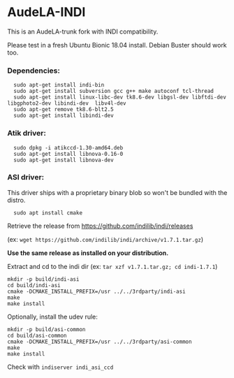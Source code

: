 # AudeLA-INDI

This is an AudeLA-trunk fork with INDI compatibility.

Please test in a fresh Ubuntu Bionic 18.04 install. Debian Buster should work too.

### Dependencies:
```
  sudo apt-get install indi-bin 
  sudo apt-get install subversion gcc g++ make autoconf tcl-thread
  sudo apt-get install linux-libc-dev tk8.6-dev libgsl-dev libftdi-dev libgphoto2-dev libindi-dev  libv4l-dev 
  sudo apt-get remove tk8.6-blt2.5 
  sudo apt-get install libindi-dev
```
### Atik driver:
```
  sudo dpkg -i atikccd-1.30-amd64.deb
  sudo apt-get install libnova-0.16-0 
  sudo apt-get install libnova-dev 
```  
### ASI driver:
This driver ships with a proprietary binary blob so won't be bundled with the distro.
```
  sudo apt install cmake
```  
  Retrieve the release from https://github.com/indilib/indi/releases
  
  (ex: `wget https://github.com/indilib/indi/archive/v1.7.1.tar.gz`)
  
  **Use the same release as installed on your distribution.**
  
  Extract and cd to the indi dir
  (ex: `tar xzf v1.7.1.tar.gz; cd indi-1.7.1`)
  ```
  mkdir -p build/indi-asi
  cd build/indi-asi
  cmake -DCMAKE_INSTALL_PREFIX=/usr ../../3rdparty/indi-asi
  make
  make install
  ```
  
  Optionally, install the udev rule:
  ```
  mkdir -p build/asi-common
  cd build/asi-common
  cmake -DCMAKE_INSTALL_PREFIX=/usr ../../3rdparty/asi-common
  make
  make install
  ```
  
  Check with `indiserver indi_asi_ccd`
  
